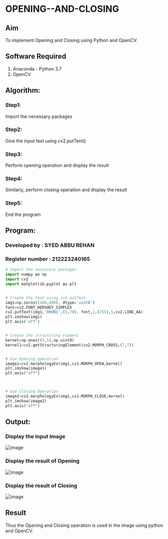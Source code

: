 # OPENING--AND-CLOSING
## Aim
To implement Opening and Closing using Python and OpenCV.

## Software Required
1. Anaconda - Python 3.7
2. OpenCV
## Algorithm:
### Step1: 
Import the necessary packages
### Step2: 
Give the input text using cv2.putText()
### Step3: 
Perform opening operation and display the result
### Step4: 
Similarly, perform closing operation and display the result
### Step5: 
End the program
## Program:
### Developed by : SYED ABBU REHAN
### Register number : 212223240165
``` Python
# Import the necessary packages
import numpy as np
import cv2
import matplotlib.pyplot as plt


# Create the Text using cv2.putText
img1=np.zeros((100,400), dtype='uint8')
font=cv2.FONT_HERSHEY_SIMPLEX
cv2.putText(img1,'DHONI',(5,70), font,2,(255),5,cv2.LINE_AA)
plt.imshow(img1)
plt.axis('off')


# Create the structuring element
kernel=np.ones((5,5),np.uint8)
kernel1=cv2.getStructuringElement(cv2.MORPH_CROSS,(7,7))


# Use Opening operation
image1=cv2.morphologyEx(img1,cv2.MORPH_OPEN,kernel)
plt.imshow(image1)
plt.axis("off")



# Use Closing Operation
image2=cv2.morphologyEx(img1,cv2.MORPH_CLOSE,kernel)
plt.imshow(image2)
plt.axis("off")
```
## Output:

### Display the input Image
![image](https://github.com/Abburehan/OPENING--AND-CLOSING/assets/138849336/9589a45f-1257-4766-a367-28ca8aedf9eb)

### Display the result of Opening
![image](https://github.com/Abburehan/OPENING--AND-CLOSING/assets/138849336/8f5d54f7-0d0b-4e3f-8b4e-1378e6ae1113)

### Display the result of Closing
![image](https://github.com/Abburehan/OPENING--AND-CLOSING/assets/138849336/8f135a64-19e6-4dff-ad5b-af31801f0706)

## Result
Thus the Opening and Closing operation is used in the image using python and OpenCV.
